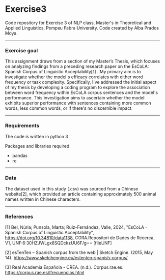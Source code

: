 # Exercise3
Code repository for Exercise 3 of NLP class, Master's in Theoretical and Applied Linguistics, Pompeu Fabra University.
Code created by Alba Prados Moya.

*** 
### Exercise goal
This assignment draws from a section of my Master’s Thesis, which focuses on analyzing findings from a preceding research paper on the EsCoLA: Spanish Corpus of Linguistic Acceptability[1] . My primary aim is to investigate whether the model's efficacy correlates with either word frequency or task complexity. Specifically, I've addressed the initial aspect of my thesis by developing a coding program to explore the association between word frequency within EsCoLA corpus sentences and the model's performance. This investigation aims to ascertain whether the model exhibits superior performance with sentences containing more common words, less common words, or if there's no discernible impact.

*** 
### Requirements
The code is written in python 3

Packages and libraries required:
  * pandas
  * re
   
***

### Data

The dataset used in this study (.csv) was sourced from a Chinese website[2], which provided an article containing approximately 500 animal names written in Chinese characters.

***

### References

[1] Bel, Núria; Punsola, Marta; Ruiz-Fernández, Valle, 2024, "EsCoLA - Spanish Corpus of Linguistic Acceptability", https://doi.org/10.34810/data1138, CORA.Repositori de Dades de Recerca, V1, UNF:6:30HZJWLgx8SQDckzUU6F/g== [fileUNF]

[2] esTenTen – Spanish corpus from the web | Sketch Engine. (2015, May 14). https://www.sketchengine.eu/estenten-spanish-corpus/

[3] Real Academia Española - CREA. (n.d.). Corpus.rae.es. https://corpus.rae.es/lfrecuencias.html
